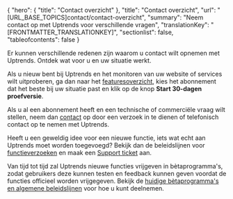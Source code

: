 {
  "hero": {
    "title": "Contact overzicht"
  },
  "title": "Contact overzicht",
  "url": "[URL_BASE_TOPICS]contact/contact-overzicht",
  "summary": "Neem contact op met Uptrends voor verschillende vragen",
  "translationKey": "[FRONTMATTER_TRANSLATIONKEY]",
  "sectionlist": false,
  "tableofcontents": false
}

Er kunnen verschillende redenen zijn waarom u contact wilt opnemen met Uptrends. Ontdek wat voor u en uw situatie werkt.

Als u nieuw bent bij Uptrends en het monitoren van uw website of services wilt uitproberen, ga dan naar het [featuresoverzicht]([LINK_URL_1]), kies het abonnement dat het beste bij uw situatie past en klik op de knop **Start 30-dagen proefversie**.

Als u al een abonnement heeft en een technische of commerciële vraag wilt stellen, neem dan [contact]([LINK_URL_2]) op door een verzoek in te dienen of telefonisch contact op te nemen met Uptrends.

Heeft u een geweldig idee voor een nieuwe functie, iets wat echt aan Uptrends moet worden toegevoegd? Bekijk dan de beleidslijnen voor [functieverzoeken]([LINK_URL_3]) en maak een [Support ticket]([LINK_URL_4]) aan.

Van tijd tot tijd zal Uptrends nieuwe functies vrijgeven in bètaprogramma's, zodat gebruikers deze kunnen testen en feedback kunnen geven voordat de functies officieel worden vrijgegeven. Bekijk de [huidige bètaprogramma's en algemene beleidslijnen]([LINK_URL_5]) voor hoe u kunt deelnemen.
